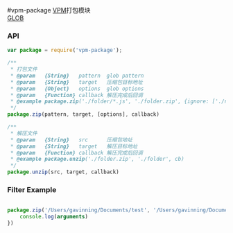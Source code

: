 #vpm-package
[VPM](https://github.com/gavinning/vpm)打包模块  
[GLOB](https://www.npmjs.com/package/glob)  



### API
```js
var package = require('vpm-package');

/**
 * 打包文件
 * @param   {String}   pattern  glob pattern
 * @param   {String}   target   压缩包目标地址
 * @param   {Object}   options  glob options
 * @param   {Function} callback 解压完成后回调
 * @example package.zip('./folder/*.js', './folder.zip', {ignore: ['./node_modules/**']}, cb)
 */
package.zip(pattern, target, [options], callback)

/**
 * 解压文件
 * @param   {String}   src      压缩包地址
 * @param   {String}   target   解压目标地址
 * @param   {Function} callback 解压完成后回调
 * @example package.unzip('./folder.zip', './folder', cb)
 */
package.unzip(src, target, callback)

```

### Filter Example
```js

package.zip('/Users/gavinning/Documents/test', '/Users/gavinning/Documents/test.zip', ['**/node_modules/**'], function(err){
	console.log(arguments)
})
```
